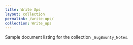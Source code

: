 ```yaml
---
title: Write Ups
layout: collection
permalink: /write-ups/
collection: Write_ups
---
```


Sample document listing for the collection `_BugBounty_Notes`.
